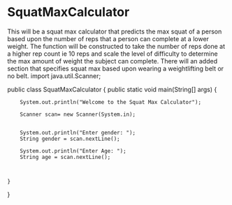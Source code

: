 # SquatMaxCalculator
This will be a squat max calculator that predicts the max squat of a person based upon the number of reps that a person can complete at a lower weight. The function will be constructed to take the number of reps done at a higher rep count ie 10 reps and scale the level of difficulty to determine the max amount of weight the subject can complete. There will an added section that specifies squat max based upon wearing a weightlifting belt or no belt. 
import java.util.Scanner;

public class SquatMaxCalculator {
	public static void main(String[] args)
	{
		
		System.out.println("Welcome to the Squat Max Calculator");
		
		Scanner scan= new Scanner(System.in); 
		
		
		System.out.println("Enter gender: ");	
		String gender = scan.nextLine();
		
		System.out.println("Enter Age: ");	
		String age = scan.nextLine();


			
	}
}
